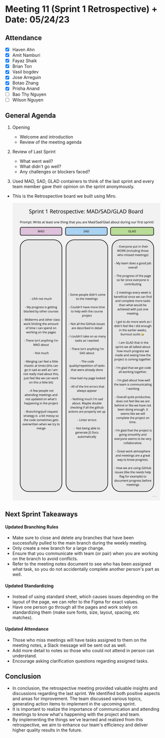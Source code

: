 # Meeting 11 (Sprint 1 Retrospective) + Date: 05/24/23

## Attendance
- [X] Haven Ahn
- [X] Amit Namburi
- [X] Fayaz Shaik
- [X] Brian Ton
- [X] Vasil bogdev
- [X] Jose Arreguin
- [X] Botao Zhang
- [X] Prisha Anand
- [ ] Bao Thy Nguyen
- [ ] Wilson Nguyen

## General Agenda
1. Opening
    - Welcome and introduction
    - Review of the meeting agenda

2. Review of Last Sprint
    - What went well?
    - What didn't go well?
    - Any challenges or blockers faced?

3. Used MAD, SAD, GLAD containers to think of the last sprint and every team member gave their opinion on the sprint anonymously.

- This is the Retrospective board we built using Miro.

  <img src="images/../../images/retro1board.jpg" alt="Alt Text">
  
## Next Sprint Takeaways

#### Updated Branching Rules 
- Make sure to close and delete any branches that have been successfully pulled to the main branch during the weekly meeting. 
- Only create a new branch for a large change. 
- Ensure that you communicate with team (or pair) when you are working on the branch to avoid conflicts.
- Refer to the meeting notes document to see who has been assigned what task, so you do not accidentally complete another person's part as well. 

#### Updated Standardizing
- Instead of using standard sheet, which causes issues depending on the layout of the page, we can refer to the Figma for exact values. 
- Have one person go through all the pages and work solely on standardizing them (make sure fonts, size, layout, spacing, etc matches). 

#### Updated Attendance 
- Those who miss meetings will have tasks assigned to them on the meeting notes, a Slack message will be sent out as well. 
- Add more detail to notes so those who could not attend in person can understand. 
- Encourage asking clarification questions regarding assigned tasks. 

## Conclusion

- In conclusion, the retrospective meeting provided valuable insights and discussions regarding the last sprint. We identified both positive aspects and areas for improvement. The team discussed various topics, generating action items to implement in the upcoming sprint.
- It is important to realize the importance of communication and attending meetings to know what's happening with the project and team.
- By implementing the things we've learned and realized from this retrospective, we aim to enhance our team's efficiency and deliver higher quality results in the future.

